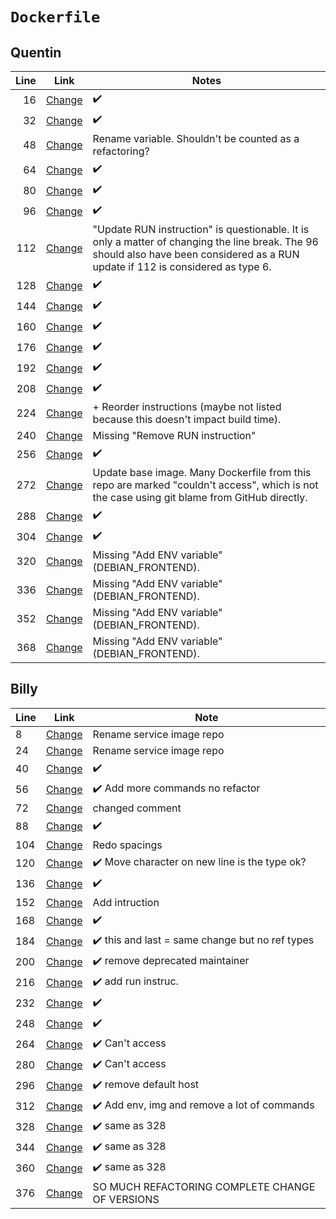 # `Dockerfile`

## Quentin

| Line | Link                                                                                                                                                                                           | Notes                                                                                                                                                                             |
| ---: | ---------------------------------------------------------------------------------------------------------------------------------------------------------------------------------------------- | --------------------------------------------------------------------------------------------------------------------------------------------------------------------------------- |
|   16 | [Change](https://github.com/amazeeio/lagoon/commit/2a08bb4361b86099224dda25b4110e818dfde934#diff-4ccc9128814a5c260f2b57a07deb1bb660a455f002d21bc1c0becd57614b1e9a)                             | ✔️                                                                                                                                                                                 |
|   32 | [Change](https://github.com/amazeeio/lagoon/commit/fd6b0db52f09dc5a67231c579f745b8df2eb716a#diff-34fe043efff3c2c5c6a595d2327d94f13a2836a055dba6f05b3bbef241463aca)                             | ✔️                                                                                                                                                                                 |
|   48 | [Change](https://github.com/amazeeio/lagoon/commit/c88079e08ddb41a7c9ccb9e42f858f1a77b4c19a#diff-0b9d2e4ea5ef8f3182d7da6bb8de4d2ad4cbd380dd34e1f6ac21ae981efbc839)                             | Rename variable. Shouldn't be counted as a refactoring?                                                                                                                           |
|   64 | [Change](https://github.com/Asqatasun/Contrast-Finder/commit/83c6b8a1e58a0eadc9d40a0925d28a825cebbd55#diff-a658eac0867b267fce57c773a7f4bb6f15bdf46b58fd2584394eb0d749fa3435)                   | ✔️                                                                                                                                                                                 |
|   80 | [Change](https://github.com/bookbrainz/bookbrainz-site/commit/6846f494d0237bee33dc2b7364841dc324dcff13#diff-dd2c0eb6ea5cfc6c4bd4eac30934e2d5746747af48fef6da689e85b752f39557)                  | ✔️                                                                                                                                                                                 |
|   96 | [Change](https://github.com/CrunchyData/crunchy-containers/commit/5df3ae0bbfbbd492ab89f5c9aec7fdaf0fd4cae2#diff-9645e04ba7e7e1f1b061327cd11f96fee14a3d7996b46387d39af3a3f0566a01)              | ✔️                                                                                                                                                                                 |
|  112 | [Change](https://github.com/CrunchyData/crunchy-containers/commit/5df3ae0bbfbbd492ab89f5c9aec7fdaf0fd4cae2#diff-5cde8ab7950dfb2744161fbd8b6c0412fc164af426a61e413ef924437e8ef976)              | "Update RUN instruction" is questionable. It is only a matter of changing the line break. The 96 should also have been considered as a RUN update if 112 is considered as type 6. |
|  128 | [Change](https://github.com/CrunchyData/postgres-operator/commit/6a305135c52f518f2a758a2779fee1e87d2d65bd#diff-5e17025efff2855a1a0afef69b8e90eaa625ceb732f2a7956da97ea25abb2e81)               | ✔️                                                                                                                                                                                 |
|  144 | [Change](https://github.com/CrunchyData/postgres-operator/commit/6a305135c52f518f2a758a2779fee1e87d2d65bd#diff-0fb2cdb11306d52d37ff49507606628abc54580faab7dd154a3129890fb0c005)               | ✔️                                                                                                                                                                                 |
|  160 | [Change](https://github.com/InnovateUKGitHub/innovation-funding-service/commit/f7b5921af78a4829a7776441ef2a1c7482b4759d#diff-1851680febcd6d94fbe740877000e4c80c8337560395c86cf9502f8c996d77aa) | ✔️                                                                                                                                                                                 |
|  176 | [Change](https://github.com/instructure/straitjacket/commit/adb52a7a71847339b25bfba2556f807dbb0c1094#diff-6ec1f7f56ada0e02232d3f4874347d577b8450350be31c29cd51904c40f0c460)                    | ✔️                                                                                                                                                                                 |
|  192 | [Change](https://github.com/ITISFoundation/oSPARC_Test/commit/f121502f9c10d15b0a8460e2a05c82b70242d71e#diff-1cf111f6cf7ebebf116118751bf1286748655b0ebcebc09b6698745b235838d5)                  | ✔️                                                                                                                                                                                 |
|  208 | [Change](https://github.com/mars-lan/WhereHows/commit/4f221f9a126f6f176f02f85f45da9b5a6b43e1f7#diff-8b34fd17819da2c2135c3ee3ce269e236e1509a2e7616efb65c9544fcebf0bfe)                          | ✔️                                                                                                                                                                                 |
|  224 | [Change](https://github.com/openzipkin/zipkin/commit/f284642996912b224c8129af7f12d0fbc65cde94#diff-fdc3024cd6aeb11964ca26054f908fa79964979cb9dc5d9119973f7c6dd8501e)                           | + Reorder instructions (maybe not listed because this doesn't impact build time).                                                                                                 |
|  240 | [Change](https://github.com/outlierbio/ob-pipelines/commit/5dc54b76cb5105e7ce574a469c0614201cd40585#diff-4ec9b651f1e13876a81f2b9963950b657b23f8d6f13f4c70671094cfc3095410)                     | Missing "Remove RUN instruction"                                                                                                                                                  |
|  256 | [Change](https://github.com/reportportal/service-api/commit/c72b1b3111063fcc6d9ef261cb1973380b9d4e06#diff-ce04a6b639780b7b0343bc6abc0fbfbb982ce7570ddae19480f5d509c9dc6084)                    | ✔️                                                                                                                                                                                 |
|  272 | [Change](https://github.com/shareactorIO/pipeline/commit/cadbb20868ee94b6d7257891f4f2153ba87fd25f#diff-f70bb2851b1caf5f98686bf03f83e0b4ff6be849232f17e15e9c6645325a2ab3)                       | Update base image. Many Dockerfile from this repo are marked "couldn't access", which is not the case using git blame from GitHub directly.                                       |
|  288 | [Change](https://github.com/simonsdave/cloudfeaster/commit/1932e549ab650b09ae55a311f10f40480b48deb8#diff-435b88c2b274f0c72f7bd0377d6fa3bd12395acb06a48efa437391bee301c0af)                     | ✔️                                                                                                                                                                                 |
|  304 | [Change](https://github.com/unbalancedparentheses/docker-erlang/commit/9787e1af27210812805e92a5b70f78db37921013#diff-ebfe087db4d785f5b2528ac16545f6a617878e9248c38a49fa3778a6cb32dece)         | ✔️                                                                                                                                                                                 |
|  320 | [Change](https://github.com/unbalancedparentheses/docker-erlang/commit/9787e1af27210812805e92a5b70f78db37921013#diff-101905a592b40c1dc882b5e2b9711a2ea9ab3098efce72978f4e90b258f401bd)         | Missing "Add ENV variable" (DEBIAN_FRONTEND).                                                                                                                                     |
|  336 | [Change](https://github.com/unbalancedparentheses/docker-erlang/commit/9787e1af27210812805e92a5b70f78db37921013#diff-26dcb4a11bb66b92e4ccfa7d2341be63730da61b7d24c9c8068f78d08312553f)         | Missing "Add ENV variable" (DEBIAN_FRONTEND).                                                                                                                                     |
|  352 | [Change](https://github.com/unbalancedparentheses/docker-erlang/commit/9787e1af27210812805e92a5b70f78db37921013#diff-78c867086a1a1b072c2001db9a1c92def0fd771ed4556205004dd1c99b555474)         | Missing "Add ENV variable" (DEBIAN_FRONTEND).                                                                                                                                     |
|  368 | [Change](https://github.com/unbalancedparentheses/docker-erlang/commit/9787e1af27210812805e92a5b70f78db37921013#diff-49cc3f61adf9f674f4611469acc095c5785fb295992b8dc3cc89e420bcb406f5)         | Missing "Add ENV variable" (DEBIAN_FRONTEND).                                                                                                                                     |

## Billy 

|  Line | Link  | Note|
|---|---|---|
| 8 | [Change](https://github.com/amazeeio/lagoon/commit/2a08bb4361b86099224dda25b4110e818dfde934#diff-9df0005994e9aade97313db71c5fe59583ce3204aa6b2718dc4f8cb524f9863e) | Rename service image repo|
| 24 | [Change](https://github.com/amazeeio/lagoon/commit/2a08bb4361b86099224dda25b4110e818dfde934#diff-689f1db6708d8b4a4ca10c9d6712b4cf5a693d96b074d8b10a834a2a99fb06f6) | Rename service image repo|
| 40 | [Change](https://github.com/amazeeio/lagoon/commit/fd6b0db52f09dc5a67231c579f745b8df2eb716a#diff-494004a74962a3932d903a082b14e17b33241beacc977f82ed6c30c796402003) |✔️ |
| 56 | [Change](https://github.com/Artemkaaas/indy-sdk/commit/3908cce7ec961f9f47fd8e716f945a07ca7f82ab#diff-e9e6f48eb7f61dac5094017925387f8081215b04feb7410e5c7a57f92958befb) |✔️ Add more commands no refactor |
| 72 | [Change](https://github.com/Asqatasun/Contrast-Finder/commit/83c6b8a1e58a0eadc9d40a0925d28a825cebbd55#diff-8192040bae403267dd9c29a62b6b2f6176d0b5bbc0d6d5e24a86b9bd8bd98f4b) |changed comment |
| 88 | [Change](https://github.com/cloudfoundry-incubator/diego-release/commit/e28947c006b5c314fbec26c5cd4f7f4d0656d1da#diff-cd878ed1f5cfa9ce0abd69a1121b37e648f25a2b1aa260c56656e7f29c04c758) |✔️ |
| 104 | [Change](https://github.com/CrunchyData/crunchy-containers/commit/5df3ae0bbfbbd492ab89f5c9aec7fdaf0fd4cae2#diff-c0eb528c682184e7454dfc3d105c611e3d6bf84231f3935994f2c3b76f9e8bc7) | Redo spacings|
| 120 | [Change](https://github.com/CrunchyData/crunchy-containers/commit/5df3ae0bbfbbd492ab89f5c9aec7fdaf0fd4cae2#diff-acebdf32c9404df137344c8a12e5b0671258517880f598e3bdcc4dcc35ab2fef) |✔️ Move character on new line is the type ok?|
| 136 | [Change](https://github.com/CrunchyData/postgres-operator/commit/6a305135c52f518f2a758a2779fee1e87d2d65bd#diff-7e1b19bf7b02bec099a0ea2b91540404a66e6beabcf03ae269c07da603169e48) |✔️ |
| 152| [Change](https://github.com/drasko/mainflux/commit/bf189fbd237e846cf2f9e3a0fbcb2c5e1d803a27#diff-604f6d861d57f210dc5b545dcdea92f9b02ab5b6ea39aff83bc9cde166e31f82) | Add intruction|
| 168 | [Change](https://github.com/instructure/straitjacket/commit/adb52a7a71847339b25bfba2556f807dbb0c1094#diff-017365dc7b2bc23bbe4b47a7a52fa30fe49572bc9da987336144a3086ba005c5) |✔️ |
| 184 | [Change](https://github.com/instructure/straitjacket/commit/adb52a7a71847339b25bfba2556f807dbb0c1094#diff-7a64a9b74ab0ec6598dca4751c4c8b72698d459eb9965b65bf67591f0f0705ae) |✔️ this and last = same change but no ref types|
| 200 | [Change](https://github.com/luismayta/dotfiles/commit/cdf0ebd44e6f8cb6b9ef93f0210548eaa6a06d33#diff-938065c61a40d2397c4c32aafd3278cc3b8c69388b72926a21f7c176f66d7ea4) |✔️ remove deprecated maintainer|
| 216 | [Change](https://github.com/MetaBarj0/scripts/commit/8928eafefd321bf912e8a3f156275bbccec80c72#diff-e23e6630d12272c03c45e29fc8d3a13addd35e3539ecad8bb84be1d97485036a) |✔️ add run instruc. |
| 232 | [Change](https://github.com/openzipkin/zipkin/commit/4e74b2911e080d21ff2b97cff59ae56f0bfecc33#diff-dc9d3903f836c582ffa690452b96e6e46e5aa68059034d585044f5e811d70bcb) |✔️ |
| 248 | [Change](https://github.com/outlierbio/ob-pipelines/commit/5dc54b76cb5105e7ce574a469c0614201cd40585#diff-9f61ac2224b3dd5ae37980fd08e34a8b1f07cf2e255bf3c7181c962ea5ce67bd) |✔️ |
| 264 | [Change](https://github.com/shareactorIO/pipeline/commit/cadbb20868ee94b6d7257891f4f2153ba87fd25f#diff-2ae00bece728f67185326ccb4cd2d62a9ee01be8909d13c3d58e149a4779342d) |✔️ Can't access |
| 280 | [Change](https://github.com/shareactorIO/pipeline/commit/cadbb20868ee94b6d7257891f4f2153ba87fd25f#diff-47b9f1c07fe267ce655709174810c272647c215ac7d3254aaa6407b84542e05d) |✔️ Can't access |
| 296 | [Change](https://github.com/solict/docker-high-performance-php-stack/commit/968a5ecda35db4598154b2f37718cf0c3d88dc02#diff-955ee76a62a0d91f3e055cf288c8f33bd2ce262a166a2ae8ab89a16651096239) |✔️ remove default host|
| 312 | [Change](https://github.com/unbalancedparentheses/docker-erlang/commit/9787e1af27210812805e92a5b70f78db37921013#diff-5bcd51ccbc36a37ec1714a5ce8ebc39d34d01794534af4c7ffbb5fd643263697) |✔️ Add env, img and remove a lot of commands |
| 328 | [Change](https://github.com/unbalancedparentheses/docker-erlang/commit/9787e1af27210812805e92a5b70f78db37921013#diff-ba83f2f500a449b51860bb9e3f61d01199ec85f232faa32e39987c3d79e8af4d) |✔️ same as 328|
| 344 | [Change](https://github.com/unbalancedparentheses/docker-erlang/commit/9787e1af27210812805e92a5b70f78db37921013#diff-347b02f8b04d525d373dd530797c89eeb6db0dcb6019b44bcfbeaf8ae85f8559) |✔️ same as 328|
| 360 | [Change](https://github.com/unbalancedparentheses/docker-erlang/commit/9787e1af27210812805e92a5b70f78db37921013#diff-618cc671d8d22bac63f9b17b60c5905f12b1c8a72d7d246b196a82a89c6aa88d) |✔️ same as 328|
| 376 | [Change](https://github.com/xhochy/arrow/commit/c7cb1cee388bbfa890ce724f6a7a95991bd8eb1f#diff-9b4a5ff8064672c710b3003ff3cbf30ff417deafddac3b9fe27322a3e5e47472) |SO MUCH REFACTORING COMPLETE CHANGE OF VERSIONS |